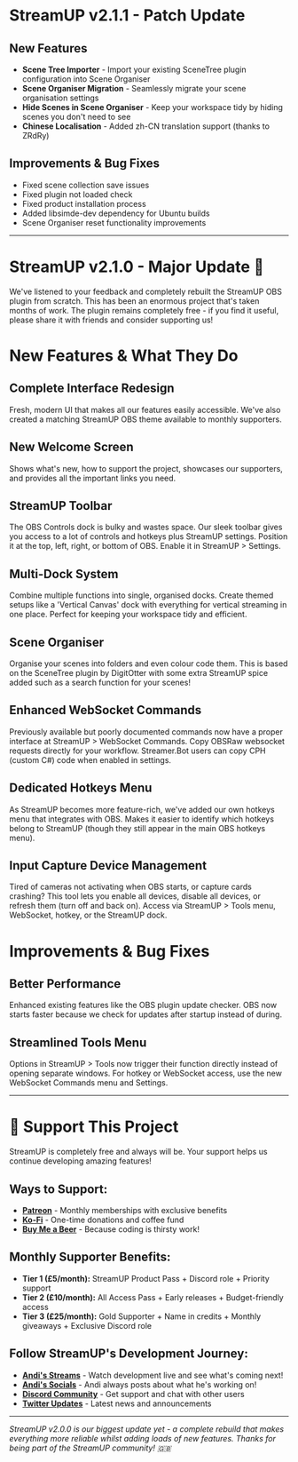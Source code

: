 # StreamUP v2.1.1 - Patch Update

## New Features
- **Scene Tree Importer** - Import your existing SceneTree plugin configuration into Scene Organiser
- **Scene Organiser Migration** - Seamlessly migrate your scene organisation settings
- **Hide Scenes in Scene Organiser** - Keep your workspace tidy by hiding scenes you don't need to see
- **Chinese Localisation** - Added zh-CN translation support (thanks to ZRdRy)

## Improvements & Bug Fixes
- Fixed scene collection save issues
- Fixed plugin not loaded check
- Fixed product installation process
- Added libsimde-dev dependency for Ubuntu builds
- Scene Organiser reset functionality improvements

---

# StreamUP v2.1.0 - Major Update 🚀

We've listened to your feedback and completely rebuilt the StreamUP OBS plugin from scratch. This has been an enormous project that's taken months of work. The plugin remains completely free - if you find it useful, please share it with friends and consider supporting us!

# New Features & What They Do

## Complete Interface Redesign
Fresh, modern UI that makes all our features easily accessible. We've also created a matching StreamUP OBS theme available to monthly supporters.

## New Welcome Screen
Shows what's new, how to support the project, showcases our supporters, and provides all the important links you need.

## StreamUP Toolbar
The OBS Controls dock is bulky and wastes space. Our sleek toolbar gives you access to a lot of controls and hotkeys plus StreamUP settings. Position it at the top, left, right, or bottom of OBS. Enable it in StreamUP > Settings.

## Multi-Dock System  
Combine multiple functions into single, organised docks. Create themed setups like a 'Vertical Canvas' dock with everything for vertical streaming in one place. Perfect for keeping your workspace tidy and efficient.

## Scene Organiser
Organise your scenes into folders and even colour code them. This is based on the SceneTree plugin by DigitOtter with some extra StreamUP spice added such as a search function for your scenes!

## Enhanced WebSocket Commands
Previously available but poorly documented commands now have a proper interface at StreamUP > WebSocket Commands. Copy OBSRaw websocket requests directly for your workflow. Streamer.Bot users can copy CPH (custom C#) code when enabled in settings.

## Dedicated Hotkeys Menu
As StreamUP becomes more feature-rich, we've added our own hotkeys menu that integrates with OBS. Makes it easier to identify which hotkeys belong to StreamUP (though they still appear in the main OBS hotkeys menu).

## Input Capture Device Management
Tired of cameras not activating when OBS starts, or capture cards crashing? This tool lets you enable all devices, disable all devices, or refresh them (turn off and back on). Access via StreamUP > Tools menu, WebSocket, hotkey, or the StreamUP dock.

# Improvements & Bug Fixes

## Better Performance
Enhanced existing features like the OBS plugin update checker. OBS now starts faster because we check for updates after startup instead of during.

## Streamlined Tools Menu
Options in StreamUP > Tools now trigger their function directly instead of opening separate windows. For hotkey or WebSocket access, use the new WebSocket Commands menu and Settings.

---

# 💖 Support This Project

StreamUP is completely free and always will be. Your support helps us continue developing amazing features!

## Ways to Support:
- **[Patreon](https://www.patreon.com/streamup)** - Monthly memberships with exclusive benefits
- **[Ko-Fi](https://ko-fi.com/streamup)** - One-time donations and coffee fund
- **[Buy Me a Beer](https://paypal.me/andilippi)** - Because coding is thirsty work!

## Monthly Supporter Benefits:
- **Tier 1 (£5/month):** StreamUP Product Pass + Discord role + Priority support
- **Tier 2 (£10/month):** All Access Pass + Early releases + Budget-friendly access  
- **Tier 3 (£25/month):** Gold Supporter + Name in credits + Monthly giveaways + Exclusive Discord role

## Follow StreamUP's Development Journey:
- **[Andi's Streams](https://twitch.tv/andilippi)** - Watch development live and see what's coming next!
- **[Andi's Socials](https://doras.to/andi)** - Andi always posts about what he's working on!
- **[Discord Community](https://discord.com/invite/RnDKRaVCEu)** - Get support and chat with other users
- **[Twitter Updates](https://twitter.com/StreamUPTips)** - Latest news and announcements

---

*StreamUP v2.0.0 is our biggest update yet - a complete rebuild that makes everything more reliable whilst adding loads of new features. Thanks for being part of the StreamUP community! 🇬🇧*